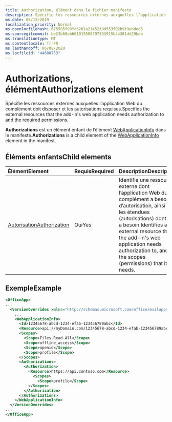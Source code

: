 ```yaml
---
title: Authorization, élément dans le fichier manifeste
description: Spécifie les ressources externes auxquelles l’application Web du complément doit disposer et les autorisations requises.
ms.date: 08/12/2019
localization_priority: Normal
ms.openlocfilehash: 675585f99fc6261a2145219d553f02b9f9abded3
ms.sourcegitcommit: be23b68eb661015508797333915b44381dd29bdb
ms.translationtype: MT
ms.contentlocale: fr-FR
ms.lasthandoff: 06/08/2020
ms.locfileid: "44608753"
---
```

# <a name="authorizations-element"></a><span data-ttu-id="cb631-103">Authorizations, élément</span><span class="sxs-lookup"><span data-stu-id="cb631-103">Authorizations element</span></span>

<span data-ttu-id="cb631-104">Spécifie les ressources externes auxquelles l’application Web du complément doit disposer et les autorisations requises.</span><span class="sxs-lookup"><span data-stu-id="cb631-104">Specifies the external resources that the add-in's web application needs authorization to and the required permissions.</span></span>

<span data-ttu-id="cb631-105">**Authorizations** est un élément enfant de l’élément [WebApplicationInfo](webapplicationinfo.md) dans le manifeste.</span><span class="sxs-lookup"><span data-stu-id="cb631-105">**Authorizations** is a child element of the [WebApplicationInfo](webapplicationinfo.md) element in the manifest.</span></span>

## <a name="child-elements"></a><span data-ttu-id="cb631-106">Éléments enfants</span><span class="sxs-lookup"><span data-stu-id="cb631-106">Child elements</span></span>

|  <span data-ttu-id="cb631-107">Élément</span><span class="sxs-lookup"><span data-stu-id="cb631-107">Element</span></span> |  <span data-ttu-id="cb631-108">Requis</span><span class="sxs-lookup"><span data-stu-id="cb631-108">Required</span></span>  |  <span data-ttu-id="cb631-109">Description</span><span class="sxs-lookup"><span data-stu-id="cb631-109">Description</span></span>  |
|:-----|:-----|:-----|
|  [<span data-ttu-id="cb631-110">Autorisation</span><span class="sxs-lookup"><span data-stu-id="cb631-110">Authorization</span></span>](authorization.md)                |  <span data-ttu-id="cb631-111">Oui</span><span class="sxs-lookup"><span data-stu-id="cb631-111">Yes</span></span>     |   <span data-ttu-id="cb631-112">Identifie une ressource externe dont l’application Web du complément a besoin d’autorisation, ainsi que les étendues (autorisations) dont elle a besoin.</span><span class="sxs-lookup"><span data-stu-id="cb631-112">Identifies an external resource that the add-in's web application needs authorization to, and the scopes (permissions) that it needs.</span></span> |

## <a name="example"></a><span data-ttu-id="cb631-113">Exemple</span><span class="sxs-lookup"><span data-stu-id="cb631-113">Example</span></span>

```xml
<OfficeApp>
...
  <VersionOverrides xmlns="http://schemas.microsoft.com/office/mailappversionoverrides" xsi:type="VersionOverridesV1_0">
    ...
    <WebApplicationInfo>
      <Id>12345678-abcd-1234-efab-123456789abc</Id>
      <Resource>api://myDomain.com/12345678-abcd-1234-efab-123456789abc</Resource>
      <Scopes>
        <Scope>Files.Read.All</Scope>
        <Scope>offline_access</Scope>
        <Scope>openid</Scope>
        <Scope>profile</Scope>
      </Scopes>
      <Authorizations>
        <Authorization>
          <Resource>https://api.contoso.com</Resource>
            <Scopes>
              <Scope>profile</Scope>
          </Scopes>
        </Authorization>
      </Authorizations>
    </WebApplicationInfo>
  </VersionOverrides>
...
</OfficeApp>
```
